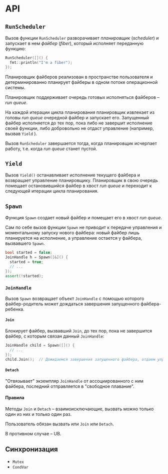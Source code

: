 # API

## `RunScheduler`

Вызов функции `RunScheduler` разворачивает _планировщик_ (_scheduler_) и запускает в нем _файбер_ (_fiber_), который исполняет переданную функцию:


```cpp
RunScheduler([]() {
  fmt::println("I'm a fiber");
});
```

Планировщик файберов реализован в пространстве пользователя и детерминированно планирует файберы в одном потоке операционной системы.

Планировщик поддерживает очередь готовых исполняться файберов – _run queue_.

На каждой итерации цикла планирования планировщик извлекает из головы _run queue_ очередной файбер и запускает его. Запущенный файбер исполняется до тех пор, пока либо не завершит исполнение своей функции, либо добровольно не отдаст управление (например, вызвав `Yield` ).

Вызов `RunScheduler` завершается тогда, когда планировщик исчерпает работу, т.е. когда _run queue_ станет пустой.

## `Yield`

Вызов `Yield()` останавливает исполнение текущего файбера и возвращает управление планировщику. Планировщик в свою очередь помещает остановившийся файбер в хвост _run queue_ и переходит к следующей итерации цикла планирования.

## `Spawn`

Функция `Spawn` создает новый файбер и помещает его в хвост _run queue_.

Сам по себе вызов функции `Spawn` не приводит к передаче управления и моментальному запуску нового файбера: новый файбер лишь планируется на исполнение, а управление остается у файбера, вызвавшего `Spawn`.

```cpp
bool started = false;
JoinHandle h = Spawn([&]() {
  started = true;
  // ...
});
assert(!started);
```

### `JoinHandle`

Вызов `Spawn` возвращает объект `JoinHandle` с помощью которого файбер-родитель может дождаться завершения запущенного файбера-ребенка.

#### `Join`

Блокирует файбер, вызвавший `Join`, до тех пор, пока не завершится файбер, с которым связан данный `JoinHandle`:

```cpp
JoinHandle child = Spawn([]() {
  // ...
});
child.Join();  // Дожидаемся завершения запущенного файбера, отдаем управление
```

#### `Detach`

"Отвязывает" экземпляр `JoinHandle` от ассоциированного с ним файбера, последний отправляется в "свободное плавание".

#### Правила

Методы `Join` и `Detach` – взаимоисключающие, вызвать можно только один из них и только один раз.

Пользователь обязан вызвать или `Join` или `Detach`.

В противном случае – UB.

## Синхронизация

- `Mutex`
- `CondVar`
